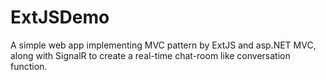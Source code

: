 ExtJSDemo
=========

A simple web app implementing MVC pattern by ExtJS and asp.NET MVC, along with SignalR to create a real-time chat-room like conversation function.